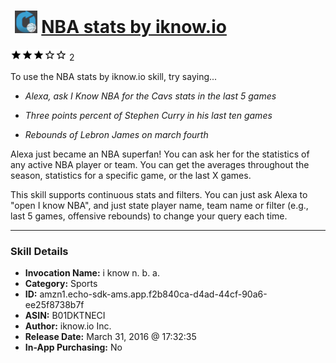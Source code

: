 # &nbsp;<img src="skill_icon" alt="NBA stats by iknow.io icon" width="36"> [NBA stats by iknow.io](http://alexa.amazon.com/#skills/amzn1.echo-sdk-ams.app.f2b840ca-d4ad-44cf-90a6-ee25f8738b7f)
![3 stars](../../images/ic_star_black_18dp_1x.png)![3 stars](../../images/ic_star_black_18dp_1x.png)![3 stars](../../images/ic_star_black_18dp_1x.png)![3 stars](../../images/ic_star_border_black_18dp_1x.png)![3 stars](../../images/ic_star_border_black_18dp_1x.png) 2

To use the NBA stats by iknow.io skill, try saying...

* *Alexa, ask I Know NBA for the Cavs stats in the last 5 games*

* *Three points percent of Stephen Curry in his last ten games*

* *Rebounds of Lebron James on march fourth*

Alexa just became an NBA superfan! You can ask her for the statistics of any active NBA player or team. You can get the averages throughout the season, statistics for a specific game, or the last X games.

This skill supports continuous stats and filters. You can just ask Alexa to "open I know NBA", and just state player name, team name or filter (e.g., last 5 games, offensive rebounds) to change your query each time.

***

### Skill Details

* **Invocation Name:** i know n. b. a.
* **Category:** Sports
* **ID:** amzn1.echo-sdk-ams.app.f2b840ca-d4ad-44cf-90a6-ee25f8738b7f
* **ASIN:** B01DKTNECI
* **Author:** iknow.io Inc.
* **Release Date:** March 31, 2016 @ 17:32:35
* **In-App Purchasing:** No
